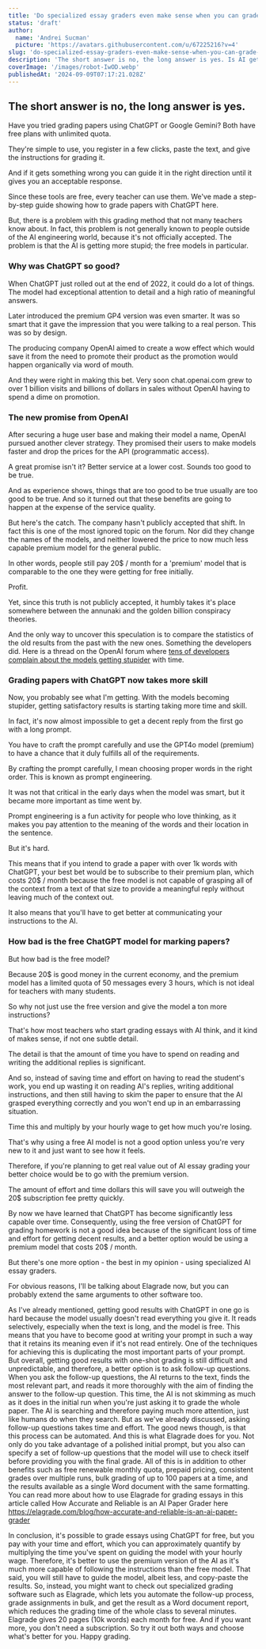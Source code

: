 ```yaml
---
title: 'Do specialized essay graders even make sense when you can grade papers with ChatGPT for free?'
status: 'draft'
author:
  name: 'Andrei Sucman'
  picture: 'https://avatars.githubusercontent.com/u/67225216?v=4'
slug: 'do-specialized-essay-graders-even-make-sense-when-you-can-grade-papers-with-chatgpt-for-free'
description: 'The short answer is no, the long answer is yes. Is AI getting more stupid and what is the advantage of specialized software over ChatGPT for grading essays with AI?'
coverImage: '/images/robot-IwOD.webp'
publishedAt: '2024-09-09T07:17:21.028Z'
---
```


## The short answer is no, the long answer is yes.

Have you tried grading papers using ChatGPT or Google Gemini? Both have free plans with unlimited quota. 

They're simple to use, you register in a few clicks, paste the text, and give the instructions for grading it. 

And if it gets something wrong you can guide it in the right direction until it gives you an acceptable response. 

Since these tools are free, every teacher can use them. We've made a step-by-step guide showing how to grade papers with ChatGPT here. 

But, there is a problem with this grading method that not many teachers know about. In fact, this problem is not generally known to people outside of the AI engineering world, because it's not officially accepted. The problem is that the AI is getting more stupid; the free models in particular.

### Why was ChatGPT so good?

When ChatGPT just rolled out at the end of 2022, it could do a lot of things. The model had exceptional attention to detail and a high ratio of meaningful answers. 

Later introduced the premium GP4 version was even smarter. It was so smart that it gave the impression that you were talking to a real person. This was so by design. 

The producing company OpenAI aimed to create a wow effect which would save it from the need to promote their product as the promotion would happen organically via word of mouth.

And they were right in making this bet. Very soon chat.openai.com grew to over 1 billion visits and billions of dollars in sales without OpenAI having to spend a dime on promotion.

### The new promise from OpenAI

After securing a huge user base and making their model a name, OpenAI pursued another clever strategy. They promised their users to make models faster and drop the prices for the API (programmatic access). 

A great promise isn't it? Better service at a lower cost. Sounds too good to be true. 

And as experience shows, things that are too good to be true usually are too good to be true. And so it turned out that these benefits are going to happen at the expense of the service quality.

But here's the catch. The company hasn't publicly accepted that shift. In fact this is one of the most ignored topic on the forum. Nor did they change the names of the models, and neither lowered the price to now much less capable premium model for the general public. 

In other words, people still pay 20$ / month for a 'premium' model that is comparable to the one they were getting for free initially. 

Profit.

Yet, since this truth is not publicly accepted, it humbly takes it's place somewhere between the annunaki and the golden billion conspiracy theories. 

And the only way to uncover this speculation is to compare the statistics of the old results from the past with the new ones. Something the developers did. Here is a thread on the OpenAI forum where [tens of developers complain about the models getting stupider](https://community.openai.com/t/why-chatgpt-4-0-is-getting-stupider-and-stupider/590741) with time. 

### Grading papers with ChatGPT now takes more skill

Now, you probably see what I'm getting. With the models becoming stupider, getting satisfactory results is starting taking more time and skill. 

In fact, it's now almost impossible to get a decent reply from the first go with a long prompt. 

You have to craft the prompt carefully and use the GPT4o model (premium) to have a chance that it duly fulfills all of the requirements. 

By crafting the prompt carefully, I mean choosing proper words in the right order. This is known as prompt engineering. 

It was not that critical in the early days when the model was smart, but it became more important as time went by. 

Prompt engineering is a fun activity for people who love thinking, as it makes you pay attention to the meaning of the words and their location in the sentence. 

But it's hard.

This means that if you intend to grade a paper with over 1k words with ChatGPT, your best bet would be to subscribe to their premium plan, which costs 20$ / month because the free model is not capable of grasping all of the context from a text of that size to provide a meaningful reply without leaving much of the context out. 

It also means that you'll have to get better at communicating your instructions to the AI.

### How bad is the free ChatGPT model for marking papers?

But how bad is the free model? 

Because 20$ is good money in the current economy, and the premium model has a limited quota of 50 messages every 3 hours, which is not ideal for teachers with many students. 

So why not just use the free version and give the model a ton more instructions? 

That's how most teachers who start grading essays with AI think, and it kind of makes sense, if not one subtle detail. 

The detail is that the amount of time you have to spend on reading and writing the additional replies is significant. 

And so, instead of saving time and effort on having to read the student's work, you end up wasting it on reading AI's replies, writing additional instructions, and then still having to skim the paper to ensure that the AI grasped everything correctly and you won't end up in an embarrassing situation. 

Time this and multiply by your hourly wage to get how much you're losing. 

That's why using a free AI model is not a good option unless you're very new to it and just want to see how it feels. 

Therefore, if you're planning to get real value out of AI essay grading your better choice would be to go with the premium version. 

The amount of effort and time dollars this will save you will outweigh the 20$ subscription fee pretty quickly.

By now we have learned that ChatGPT has become significantly less capable over time. Consequently, using the free version of ChatGPT for grading homework is not a good idea because of the significant loss of time and effort for getting decent results, and a better option would be using a premium model that costs 20$ / month.

But there's one more option - the best in my opinion - using specialized AI essay graders.

For obvious reasons, I'll be talking about Elagrade now, but you can probably extend the same arguments to other software too.

As I've already mentioned, getting good results with ChatGPT in one go is hard because the model usually doesn't read everything you give it. It reads selectively, especially when the text is long, and the model is free. This means that you have to become good at writing your prompt in such a way that it retains its meaning even if it's not read entirely. One of the techniques for achieving this is duplicating the most important parts of your prompt. But overall, getting good results with one-shot grading is still difficult and unpredictable, and therefore, a better option is to ask follow-up questions. When you ask the follow-up questions, the AI returns to the text, finds the most relevant part, and reads it more thoroughly with the aim of finding the answer to the follow-up question. This time, the AI is not skimming as much as it does in the initial run when you're just asking it to grade the whole paper. The AI is searching and therefore paying much more attention, just like humans do when they search. But as we've already discussed, asking follow-up questions takes time and effort. The good news though, is that this process can be automated. And this is what Elagrade does for you. Not only do you take advantage of a polished initial prompt, but you also can specify a set of follow-up questions that the model will use to check itself before providing you with the final grade. All of this is in addition to other benefits such as free renewable monthly quota, prepaid pricing, consistent grades over multiple runs, bulk grading of up to 100 papers at a time, and the results available as a single Word document with the same formatting. You can read more about how to use Elagrade for grading essays in this article called How Accurate and Reliable is an AI Paper Grader here https://elagrade.com/blog/how-accurate-and-reliable-is-an-ai-paper-grader

In conclusion, it's possible to grade essays using ChatGPT for free, but you pay with your time and effort, which you can approximately quantify by multiplying the time you've spent on guiding the model with your hourly wage. Therefore, it's better to use the premium version of the AI as it's much more capable of following the instructions than the free model. That said, you will still have to guide the model, albeit less, and copy-paste the results. So, instead, you might want to check out specialized grading software such as Elagrade, which lets you automate the follow-up process, grade assignments in bulk, and get the result as a Word document report, which reduces the grading time of the whole class to several minutes. Elagrade gives 20 pages (10k words) each month for free. And if you want more, you don't need a subscription. So try it out both ways and choose what's better for you. Happy grading.